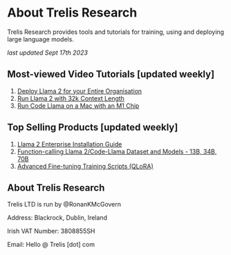 # About Trelis Research

Trelis Research provides tools and tutorials for training, using and deploying large language models.

*last updated Sept 17th 2023*

## Most-viewed Video Tutorials [updated weekly]

1. [Deploy Llama 2 for your Entire Organisation](https://www.youtube.com/watch?v=Ror2xOOA-VE)
1. [Run Llama 2 with 32k Context Length](https://www.youtube.com/watch?v=ELax81LjFhU)
1. [Run Code Llama on a Mac with an M1 Chip](https://www.youtube.com/watch?v=a1JlzUzHL-I)

## Top Selling Products [updated weekly]

1. [Llama 2 Enterprise Installation Guide](https://www.youtube.com/watch?v=Ror2xOOA-VE) 
1. [Function-calling Llama 2/Code-Llama Dataset and Models - 13B, 34B, 70B](https://huggingface.co/Trelis/Llama-2-70b-chat-hf-function-calling-v2)
1. [Advanced Fine-tuning Training Scripts (QLoRA)](https://buy.stripe.com/fZe6pa5tP2Hxf3a7sL)

## About Trelis Research
Trelis LTD is run by @RonanKMcGovern

Address: Blackrock, Dublin, Ireland

Irish VAT Number: 3808855SH

Email: Hello @ Trelis [dot] com
